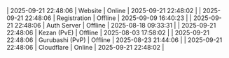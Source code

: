 | 2025-09-21 22:48:06 | Website | Online | 2025-09-21 22:48:02 |
| 2025-09-21 22:48:06 | Registration | Offline | 2025-09-09 16:40:23 |
| 2025-09-21 22:48:06 | Auth Server | Offline | 2025-08-18 09:33:31 |
| 2025-09-21 22:48:06 | Kezan (PvE) | Offline | 2025-08-03 17:58:02 |
| 2025-09-21 22:48:06 | Gurubashi (PvP) | Offline | 2025-08-23 21:44:06 |
| 2025-09-21 22:48:06 | Cloudflare | Online | 2025-09-21 22:48:02 |
